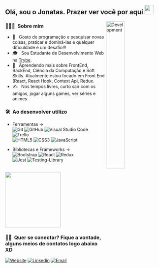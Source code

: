 <h2> Olá, sou o Jonatas. Prazer ver você por aqui <img src="https://raw.githubusercontent.com/iampavangandhi/iampavangandhi/master/gifs/Hi.gif" width="30px"></h2>

<img width="35%" align="right" alt="Development" src="https://camo.githubusercontent.com/95475d0056f99f50fba3b5f027ac9fbb15d0fc422f675d445df20ccac6e70539/68747470733a2f2f63646e2e686173686e6f64652e636f6d2f7265732f686173686e6f64652f696d6167652f75706c6f61642f76313632313730353534323433372f3473685579456b32742e676966" />
<h3> 👨🏻‍💻 &nbsp;Sobre mim </h3>

- 🤔 &nbsp; Gosto de programação e pesquisar novas coisas, praticar e dominá-las e qualquer dificuldade é um desafio!!!
- 🎓 &nbsp; Sou Estudante de Desenvolvimento Web na [Trybe](https://www.betrybe.com/).
- 🌱 &nbsp; Aprendendo mais sobre FrontEnd, BackEnd, Ciência da Computação e Soft Skills. Atualmente estou focado em Front End (React, React Hook, Context Api, Redux.
- ✍️ &nbsp; Nos tempos livres, curto sair com os amigos, jogar alguns games, ver séries e animes.

<h3> 🛠 &nbsp;Ao desenvolver utilizo</h3>

- Ferramentas -> <br>
  ![Git](https://img.shields.io/badge/git-%23F05033.svg?style=for-the-badge&logo=git&logoColor=white)
  ![GitHub](https://img.shields.io/badge/github-%23121011.svg?style=for-the-badge&logo=github&logoColor=white)
  ![Visual Studio Code](https://img.shields.io/badge/Visual%20Studio%20Code-0078d7.svg?style=for-the-badge&logo=visual-studio-code&logoColor=white)
  ![Trello](https://img.shields.io/badge/Trello-%23026AA7.svg?style=for-the-badge&logo=Trello&logoColor=white) <br>
  ![HTML5](https://img.shields.io/badge/html5-%23E34F26.svg?style=for-the-badge&logo=html5&logoColor=white)
  ![CSS3](https://img.shields.io/badge/css3-%231572B6.svg?style=for-the-badge&logo=css3&logoColor=white)
  ![JavaScript](https://img.shields.io/badge/javascript-%23323330.svg?style=for-the-badge&logo=javascript&logoColor=%23F7DF1E)
 
 - Bibliotecas e Frameworks -> <br>
  ![Bootstrap](https://img.shields.io/badge/bootstrap-%23563D7C.svg?style=for-the-badge&logo=bootstrap&logoColor=white)
  ![React](https://img.shields.io/badge/react-%2320232a.svg?style=for-the-badge&logo=react&logoColor=%2361DAFB)
  ![Redux](https://img.shields.io/badge/redux-%23593d88.svg?style=for-the-badge&logo=redux&logoColor=white) <br>
  ![Jest](https://img.shields.io/badge/-jest-%23C21325?style=for-the-badge&logo=jest&logoColor=white)
  ![Testing-Library](https://img.shields.io/badge/-TestingLibrary-%23E33332?style=for-the-badge&logo=testing-library&logoColor=white)
<!--   ![Node.js](https://img.shields.io/badge/-Node.js-333333?style=flat&logo=node.js) 
  ![MySQL](https://img.shields.io/badge/-MySQL-333333?style=flat&logo=mysql)
  ![MongoDB](https://img.shields.io/badge/-MongoDB-333333?style=flat&logo=mongodb) 
  ![Markdown](https://img.shields.io/badge/-Markdown-333333?style=flat&logo=markdown) -->  
<br/>

<a href="https://github.com/AVS1508">
  <img height="180em" src="https://github-readme-stats.vercel.app/api?username=jonatasqueirozlima&theme=buefy&show_icons=true" />
<!--   <img height="180em" src="https://github-readme-stats.vercel.app/api/top-langs/?username=jonatasqueirozlima&theme=buefy&layout=compact" /> -->
</a>

<br/>

<h3> 🤝🏻 &nbsp;Quer se conectar? Fique a vontade, alguns meios de contatos logo abaixo XD </h3>

<!-- <p align="center"> -->
<a href="https://jonatasqueirozlima.github.io/my-portfolio/"><img alt="Website" src="https://img.shields.io/badge/website-000000?style=for-the-badge&logo=About.me&logoColor=white"></a>
<a href="https://www.linkedin.com/in/jonatasqueirozlima//"><img alt="Linkedin" src="https://img.shields.io/badge/LinkedIn-0077B5?style=for-the-badge&logo=linkedin&logoColor=white"></a>
<a href="mailto:joqlima5@gmail.com"><img alt="Email" src="https://img.shields.io/badge/Gmail-D14836?style=for-the-badge&logo=gmail&logoColor=white"></a>
<!-- </p> -->
